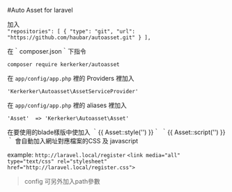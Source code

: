 #Auto Asset for laravel  

  加入    
    ` "repositories": [
        {
            "type": "git",
            "url": "https://github.com/haubar/autoasset.git"
        }
    ], ` 
    
  在｀composer.json｀下指令
  
  `composer require kerkerker/autoasset` 
  
  在 `app/config/app.php` 裡的 Providers 裡加入
  
  `'Kerkerker\Autoasset\AssetServiceProvider'`
  
  在 `app/config/app.php` 裡的 aliases 裡加入
  
  ` 'Asset'  => 'Kerkerker\Autoasset\Asset' `
  
  在要使用的blade樣版中使加入 
   ｀{{ Asset::style('') }}｀
   ｀{{ Asset::script('') }}｀
  會自動加入網址對應檔案的CSS 及 javascript 
  
  example:
    `http://laravel.local/register`
    `<link media="all" type="text/css" rel="stylesheet" href="http://laravel.local/register.css">`
  
  > config 可另外加入path參數
  
